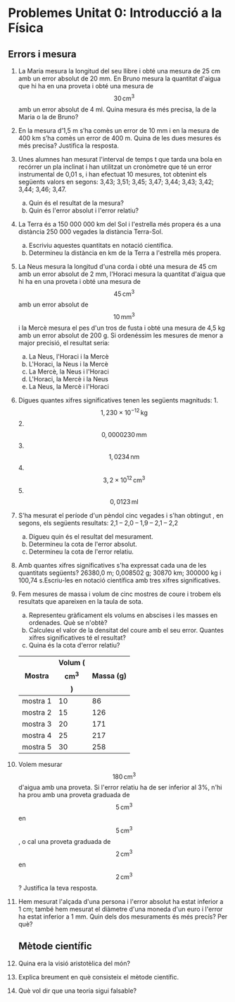 
# Problemes Unitat 0: Introducció a la Física

<style type="text/css">
    ol ol { list-style-type: lower-alpha; }
</style>

## Errors i mesura

1. La Maria mesura la longitud del seu llibre i obté una mesura de 25 cm amb un error absolut de 20 mm. En Bruno mesura la quantitat d'aigua que hi ha en una proveta i obté una mesura de $$30\,\mathrm{cm^{3}}$$ amb un error absolut de 4 ml. Quina mesura és més precisa, la de la Maria o la de Bruno? 

2. En la mesura d’1,5 m s’ha comès un error de 10 mm i en la mesura de 400 km s’ha comès un error de 400 m. Quina de les dues mesures és més precisa? Justifica la resposta. 

3. Unes alumnes han mesurat l'interval de temps t que tarda una bola en recórrer un pla inclinat i han utilitzat un cronòmetre que té un error instrumental de 0,01 s, i han efectuat 10 mesures, tot obtenint els següents valors en segons: 3,43; 3,51; 3,45; 3,47; 3,44; 3,43; 3,42; 3,44; 3,46; 3,47. 

    1. Quin és el resultat de la mesura? 
    2. Quin és l'error absolut i l'error relatiu? 

4. La Terra és a 150 000 000 km del Sol i l'estrella més propera és a una distància 250 000 vegades la distància Terra-Sol. 
    1. Escriviu aquestes quantitats en notació científica. 
    2. Determineu la distància en km de la Terra a l'estrella més propera. 

5. La Neus mesura la longitud d'una corda i obté una mesura de 45 cm amb un error absolut de 2 mm, l'Horaci mesura la quantitat d'aigua que hi ha en una proveta i obté una mesura de $$45\,\mathrm{cm^{3}}$$ amb un error absolut de $$10\,\mathrm{mm^{3}}$$ i la Mercè mesura el pes d'un tros de fusta i obté una mesura de 4,5 kg amb un error absolut de 200 g. Si ordenéssim les mesures de menor a major precisió, el resultat seria: 
    1. La Neus, l'Horaci i la Mercè 
    2. L'Horaci, la Neus i la Mercè 
    3. La Mercè, la Neus i l'Horaci 
    4. L'Horaci, la Mercè i la Neus 
    5. La Neus, la Mercè i l'Horaci 

6. Digues quantes xifres significatives tenen les següents magnituds: 
    1.$$1,230\times10^{-12}\,\mathrm{kg}$$
    2.$$0,0000230\,\mathrm{mm}$$
    3.$$1,0234\,\mathrm{nm}$$
    4.$$3,2\times10^{12}\,\mathrm{cm^{3}}$$
    5.$$0,0123\,\mathrm{ml}$$

7. S'ha mesurat el període d'un pèndol cinc vegades i s'han obtingut , en segons, els següents resultats: 2,1 – 2,0 – 1,9 – 2,1 – 2,2 
    1. Digueu quin és el resultat del mesurament. 
    2. Determineu la cota de l'error absolut. 
    3. Determineu la cota de l'error relatiu. 

8. Amb quantes xifres significatives s'ha expressat cada una de les quantitats següents? 26380,0 m; 0,008502 g; 30870 km; 300000 kg i 100,74 s.Escriu-les en notació científica amb tres xifres significatives.

9. Fem mesures de massa i volum de cinc mostres de coure i trobem els resultats que apareixen en la taula de sota. 
    1. Representeu gràficament els volums en abscises i les masses en ordenades. Què se n'obtè?
    2. Calculeu el valor de la densitat del coure amb el seu error. Quantes xifres significatives té el resultat?
    3. Quina és la cota d'error relatiu?

    |Mostra|Volum ($$\mathrm{cm^3}$$)|Massa (g)|
    |--------|--|--|
    |mostra 1|10|86|
    |mostra 2|15|126|
    |mostra 3|20|171|
    |mostra 4|25|217|
    |mostra 5|30|258|
    
10. Volem mesurar $$180\,\mathrm{cm^{3}}$$ d'aigua amb una proveta. Si l'error relatiu ha de ser inferior al 3%, n'hi ha prou amb una proveta graduada de $$5\,\mathrm{cm^{3}}$$ en $$5\,\mathrm{cm^{3}}$$, o cal una proveta graduada de $$2\,\mathrm{cm^{3}}$$ en $$2\,\mathrm{cm^{3}}$$? Justifica la teva resposta.

11. Hem mesurat l'alçada d'una persona i l'error absolut ha estat inferior a 1 cm; també hem mesurat el diàmetre d'una moneda d'un euro i l'error ha estat inferior a 1 mm. Quin dels dos mesuraments és més precís? Per què?

    ## Mètode científic

12. Quina era la visió aristotèlica del món?

13. Explica breument en què consisteix el mètode científic. 

14. Què vol dir que una teoria sigui falsable?
